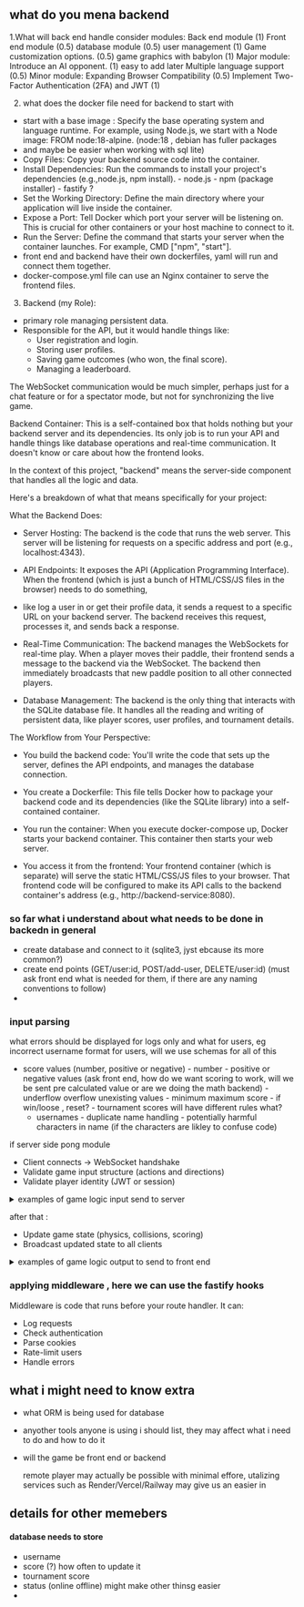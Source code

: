 ## what do you mena backend


1.What will back end handle consider modules:
Back end module (1)
Front end module (0.5)
database module (0.5)
user management (1)
Game customization options. (0.5)
game graphics with babylon (1)
Major module: Introduce an AI opponent. (1) easy to add later
Multiple language support (0.5)
Minor module: Expanding Browser Compatibility (0.5)
Implement Two-Factor Authentication (2FA) and JWT (1)

2. what does the docker file need for backend to start with

- start with a base image : Specify the base operating system and language runtime. For example, using Node.js, we start with a Node image: FROM node:18-alpine. (node:18 , debian has fuller packages
- and maybe be easier when working with sql lite)
- Copy Files: Copy your backend source code into the container.
- Install Dependencies: Run the commands to install your project's dependencies (e.g.,node.js, npm install).
      - node.js
      - npm (package installer)
      - fastify ?
- Set the Working Directory: Define the main directory where your application will live inside the container.
- Expose a Port: Tell Docker which port your server will be listening on. This is crucial for other containers or your host machine to connect to it.
- Run the Server: Define the command that starts your server when the container launches. For example, CMD ["npm", "start"].
- front end and backend have their own dockerfiles, yaml will run and connect them together.
- docker-compose.yml file can use an Nginx container to serve the frontend files.

3. Backend (my Role):
- primary role managing persistent data.
- Responsible for the API, but it would handle things like:
    - User registration and login.
    - Storing user profiles.
    - Saving game outcomes (who won, the final score).
    - Managing a leaderboard.

The WebSocket communication would be much simpler, perhaps just for a chat feature or for a spectator mode, but not for synchronizing the live game.

Backend Container: This is a self-contained box that holds nothing but your backend server and its dependencies.
Its only job is to run your API and handle things like database operations and real-time communication. It doesn't know or care about how the frontend looks.

In the context of this project, "backend" means the server-side component that handles all the logic and data.

Here's a breakdown of what that means specifically for your project:

What the Backend Does:
- Server Hosting: The backend is the code that runs the web server. This server will be listening for requests on a specific address and port (e.g., localhost:4343).
- API Endpoints: It exposes the API (Application Programming Interface). When the frontend (which is just a bunch of HTML/CSS/JS files in the browser) needs to do something,
- like log a user in or get their profile data, it sends a request to a specific URL on your backend server.
The backend receives this request, processes it, and sends back a response.

- Real-Time Communication: The backend manages the WebSockets for real-time play. When a player moves their paddle, their frontend sends a message to the backend via the WebSocket.
The backend then immediately broadcasts that new paddle position to all other connected players.

- Database Management: The backend is the only thing that interacts with the SQLite database file.
It handles all the reading and writing of persistent data, like player scores, user profiles, and tournament details.

The Workflow from Your Perspective:

- You build the backend code: You'll write the code that sets up the server, defines the API endpoints, and manages the database connection.

- You create a Dockerfile: This file tells Docker how to package your backend code and its dependencies (like the SQLite library) into a self-contained container.

- You run the container: When you execute docker-compose up, Docker starts your backend container. This container then starts your web server.

- You access it from the frontend: Your frontend container (which is separate) will serve the static HTML/CSS/JS files to your browser. That frontend code will be configured to make its API calls to the backend container's address (e.g., http://backend-service:8080).

### so far what i understand about what needs to be done in backedn in general
- create database and connect to it (sqlite3, jyst ebcause its more common?)
- create end points (GET/user:id, POST/add-user, DELETE/user:id) (must ask front end what is needed for them, if there are any naming conventions to follow)
- 
### input parsing
what errors should be displayed for logs only and what for users, eg incorrect username format for users, will we use schemas for all of this
- score values (number, positive or negative)
        - number
        - positive or negative values (ask front end, how do we want scoring to work, will we be sent pre calculated value or are we doing the math backend)
        - underflow overflow unexisting values
        - minimum maximum score
        - if win/loose , reset?
        - tournament scores will have different rules what?
  - usernames
          - duplicate name handling
          - potentially harmful characters in name (if the characters are likley to confuse code)

if server side pong module 
- Client connects → WebSocket handshake
- Validate game input structure (actions and directions)
- Validate player identity (JWT or session)


<details><summary> examples of game logic input send to server</detail></summary>
     
```json
{
   "playerId": "player1",
   "action": "move",
    "direction": "up"
}
      // or 
{
    "playerId": "player2",
     "action": "move",
     "velocity": -5
}
```

</details>

after that :
- Update game state (physics, collisions, scoring)
- Broadcast updated state to all clients

<details><summary> examples of game logic output to send to front end</detail></summary>

```json
{
  "ball": { "x": 120, "y": 80 },
  "paddles": {
    "player1": { "y": 60 },
    "player2": { "y": 140 }
  },
  "score": {
    "player1": 2,
    "player2": 3
  }
}

```

</details>

### applying middleware , here we can use the fastify hooks
Middleware is code that runs before your route handler. It can:
- Log requests
- Check authentication
- Parse cookies
- Rate-limit users
- Handle errors

## what i might need to know extra
- what ORM is being used for database
- anyother tools anyone is using i should list, they may affect what i need to do and how to do it
- will the game be front end or backend

  remote player may actually be possible with minimal effore, utalizing services such as Render/Vercel/Railway may give us an easier in

## details for other memebers
#### database needs to store 
- username
- score (?) how often to update it
- tournament score
- status (online offline) might make other thinsg easier
- 

